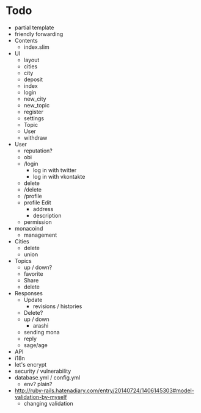 # Todo

- partial template
- friendly forwarding
- Contents
  - index.slim
- UI
  - layout
  - cities
  - city
  - deposit
  - index
  - login
  - new_city
  - new_topic
  - register
  - settings
  - Topic
  - User
  - withdraw
- User
  - reputation?
  - obi
  - /login
    - log in with twitter
    - log in with vkontakte
  - delete
  - /delete
  - /profile
  - profile Edit
    - address
    - description
  - permission
- monacoind
  - management
- Cities
  - delete
  - union
- Topics
  - up / down?
  - favorite
  - Share
  - delete
- Responses
  - Update
    - revisions / histories
  - Delete?
  - up / down
    - arashi
  - sending mona
  - reply
  - sage/age
- API
- i18n
- let's encrypt
- security / vulnerability
- database.yml / config.yml
  - env? plain?
- http://ruby-rails.hatenadiary.com/entry/20140724/1406145303#model-validation-by-myself
  - changing validation
